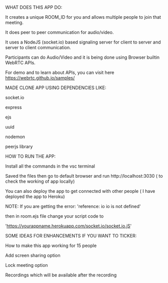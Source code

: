 WHAT DOES THIS APP DO:

It creates a unique ROOM_ID for you and allows multiple people to join that meeting.

It does peer to peer communication for audio/video.

It uses a NodeJS (socket.io) based signaling server for client to server and server to client communication.

Participants can do Audio/Video and it is being done using Browser builtin WebRTC APIs. 

For demo and to learn about APIs, you can visit here https://webrtc.github.io/samples/

MADE CLONE APP USING DEPENDENCIES LIKE:

socket.io

express

ejs

uuid

nodemon

peerjs library

HOW TO RUN THE APP:

Install all the commands in the vsc terminal

Saved the files then go to default browser and run http://localhost:3030 ( to check the working of app locally)

You can also deploy the app to get connected with other people ( I have deployed the app to Heroku)

NOTE: If you are getting the error: 'reference: io io is not defined' 

then in room.ejs file change your script code to 

'https://yourappname.herokuapp.com/socket.io/socket.io.jS'

SOME IDEAS FOR ENHANCEMENTS IF YOU WANT TO TICKER:

How to make this app working for 15 people

Add screen sharing option

Lock meeting option

Recordings which will be available after the recording

